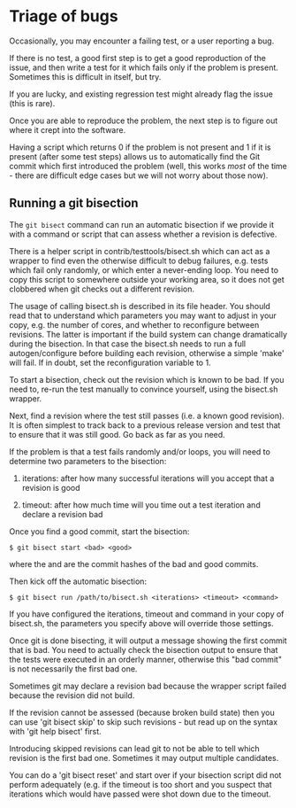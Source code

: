 Triage of bugs
====================================

Occasionally, you may encounter a failing test, or a user reporting a
bug.

If there is no test, a good first step is to get a good reproduction of
the issue, and then write a test for it which fails only if the problem
is present.  Sometimes this is difficult in itself, but try.

If you are lucky, and existing regression test might already flag the
issue (this is rare).

Once you are able to reproduce the problem, the next step is to figure
out where it crept into the software.

Having a script which returns 0 if the problem is not present and
1 if it is present (after some test steps) allows us to automatically
find the Git commit which first introduced the problem (well, this works
*most* of the time - there are difficult edge cases but we will not worry
about those now).


Running a git bisection
------------------------------------

The `git bisect` command can run an automatic bisection if we provide it
with a command or script that can assess whether a revision is defective.

There is a helper script in contrib/testtools/bisect.sh which can act
as a wrapper to find even the otherwise difficult to debug failures, e.g.
tests which fail only randomly, or which enter a never-ending loop.
You need to copy this script to somewhere outside your working area,
so it does not get clobbered when git checks out a different revision.

The usage of calling bisect.sh is described in its file header.
You should read that to understand which parameters you may want to adjust
in your copy, e.g. the number of cores, and whether to reconfigure between
revisions. The latter is important if the build system can change
dramatically during the bisection. In that case the bisect.sh needs to run
a full autogen/configure before building each revision, otherwise a simple
'make' will fail. If in doubt, set the reconfiguration variable to 1.

To start a bisection, check out the revision which is known to be bad.
If you need to, re-run the test manually to convince yourself, using
the bisect.sh wrapper.

Next, find a revision where the test still passes (i.e. a known good
revision). It is often simplest to track back to a previous release
version and test that to ensure that it was still good. Go back as
far as you need.

If the problem is that a test fails randomly and/or loops, you will need to
determine two parameters to the bisection:

1. iterations: after how many successful iterations will you accept that a
revision is good

2. timeout: after how much time will you time out a test iteration and
declare a revision bad

Once you find a good commit, start the bisection:

    $ git bisect start <bad> <good>

where the <bad> and <good> are the commit hashes of the bad and good commits.

Then kick off the automatic bisection:

    $ git bisect run /path/to/bisect.sh <iterations> <timeout> <command>

If you have configured the iterations, timeout and command in your copy
of bisect.sh, the parameters you specify above will override those
settings.

Once git is done bisecting, it will output a message showing the first
commit that is bad.
You need to actually check the bisection output to ensure that the
tests were executed in an orderly manner, otherwise this "bad commit"
is not necessarily the first bad one.

Sometimes git may declare a revision bad because the wrapper script failed
because the revision did not build.

If the revision cannot be assessed (because broken build state) then you
can use 'git bisect skip' to skip such revisions - but read up on the
syntax with 'git help bisect' first.

Introducing skipped revisions can lead git to not be able to tell which
revision is the first bad one. Sometimes it may output multiple
candidates.

You can do a 'git bisect reset' and start over if your bisection script
did not perform adequately (e.g. if the timeout is too short and you
suspect that iterations which would have passed were shot down due to
the timeout.


